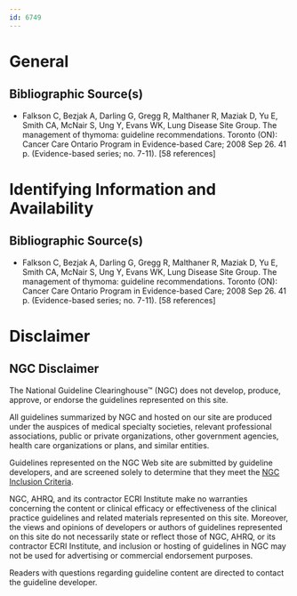 ```yaml
---
id: 6749
---
```


# General

## Bibliographic Source(s)

- Falkson C, Bezjak A, Darling G, Gregg R, Malthaner R, Maziak D, Yu E, Smith CA, McNair S, Ung Y, Evans WK, Lung Disease Site Group. The management of thymoma: guideline recommendations. Toronto (ON): Cancer Care Ontario Program in Evidence-based Care; 2008 Sep 26. 41 p. (Evidence-based series; no. 7-11). [58 references]

# Identifying Information and Availability

## Bibliographic Source(s)

- Falkson C, Bezjak A, Darling G, Gregg R, Malthaner R, Maziak D, Yu E, Smith CA, McNair S, Ung Y, Evans WK, Lung Disease Site Group. The management of thymoma: guideline recommendations. Toronto (ON): Cancer Care Ontario Program in Evidence-based Care; 2008 Sep 26. 41 p. (Evidence-based series; no. 7-11). [58 references]

# Disclaimer

## NGC Disclaimer

The National Guideline Clearinghouse™ (NGC) does not develop, produce, approve, or endorse the guidelines represented on this site.

All guidelines summarized by NGC and hosted on our site are produced under the auspices of medical specialty societies, relevant professional associations, public or private organizations, other government agencies, health care organizations or plans, and similar entities.

Guidelines represented on the NGC Web site are submitted by guideline developers, and are screened solely to determine that they meet the [NGC Inclusion Criteria](/help-and-about/summaries/inclusion-criteria).

NGC, AHRQ, and its contractor ECRI Institute make no warranties concerning the content or clinical efficacy or effectiveness of the clinical practice guidelines and related materials represented on this site. Moreover, the views and opinions of developers or authors of guidelines represented on this site do not necessarily state or reflect those of NGC, AHRQ, or its contractor ECRI Institute, and inclusion or hosting of guidelines in NGC may not be used for advertising or commercial endorsement purposes.

Readers with questions regarding guideline content are directed to contact the guideline developer.

